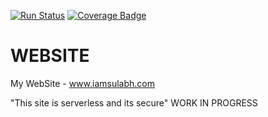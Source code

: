 [![Run Status](https://api.shippable.com/projects/5bf81626ba614a06002fb48c/badge?branch=master)]() [![Coverage Badge](https://api.shippable.com/projects/5bf81626ba614a06002fb48c/coverageBadge?branch=master)]()

# WEBSITE
My WebSite - www.iamsulabh.com

"This site is serverless and its secure"
WORK IN PROGRESS
